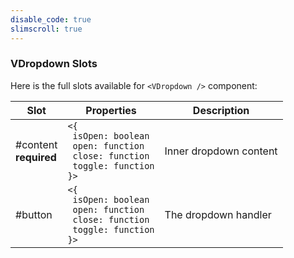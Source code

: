 ```yaml
---
disable_code: true
slimscroll: true
---
```


### VDropdown Slots

Here is the full slots available for `<VDropdown />` component:

| Slot                       | Properties                                                                                                                                   | Description            |
| -------------------------- | -------------------------------------------------------------------------------------------------------------------------------------------- | ---------------------- |
| #content<br />**required** | <span class="is-array">`<{`<br />` isOpen: boolean`<br />` open: function`<br />` close: function`<br />` toggle: function`<br />`}>`</span> | Inner dropdown content |
| #button                    | <span class="is-array">`<{`<br />` isOpen: boolean`<br />` open: function`<br />` close: function`<br />` toggle: function`<br />`}>`</span> | The dropdown handler   |
